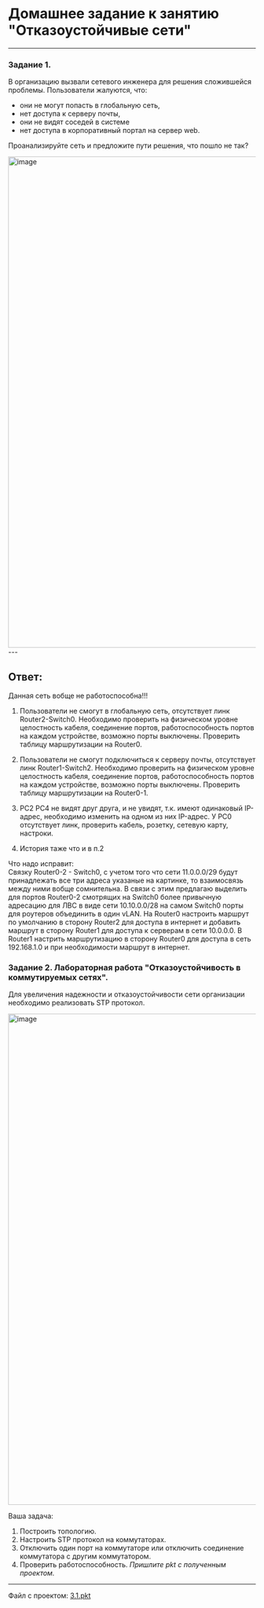 # Домашнее задание к занятию "Отказоустойчивые сети"
------
### Задание 1.

В организацию вызвали сетевого инженера для решения сложившейся проблемы. Пользователи жалуются, что:
- они не могут попасть в глобальную сеть, 
- нет доступа к серверу почты,
- они не видят соседей в системе
- нет доступа в корпоративный портал на сервер web.  

Проанализируйте сеть и предложите пути решения, что пошло не так? 

 <img width="1000" alt="image" src="https://user-images.githubusercontent.com/73060384/147534698-3e695732-f3b0-4333-b411-adfb6af83365.png">
---   

## Ответ:   
Данная сеть вобще не работоспособна!!!
1) Пользователи не смогут в глобальную сеть, отсутствует линк Router2-Switch0. Необходимо проверить на физическом уровне целостность кабеля, соединение портов, работоспособность портов на каждом устройстве, возможно порты выключены. Проверить таблицу маршрутизации на Router0.   

2) Пользователи не смогут подключиться к серверу почты, отсутствует линк Router1-Switch2. Необходимо проверить на физическом уровне целостность кабеля, соединение портов, работоспособность портов на каждом устройстве, возможно порты выключены. Проверить таблицу маршрутизации на Router0-1.   

3) PC2 PC4 не видят друг друга, и не увидят, т.к. имеют одинаковый IP-адрес, необходимо изменить на одном из них IP-адрес. У PC0 отсутствует линк, проверить кабель, розетку, сетевую карту, настроки.   

4) История таже что и в п.2  

Что надо исправит:   
Связку Router0-2 - Switch0, с учетом того что сети 11.0.0.0/29 будут принадлежать все три адреса указаные на картинке, то взаимосвязь между ними вобще сомнительна. В связи с этим предлагаю выделить для портов Router0-2 смотрящих на Switch0 более привычную адресацию для ЛВС в виде сети 10.10.0.0/28 на самом Switch0 порты для роутеров объединить в один vLAN. На Router0 настроить маршрут по умолчанию в сторону Router2 для доступа в интернет и добавить маршрут в сторону Router1 для доступа к серверам в сети 10.0.0.0. В Router1 настрить маршрутизацию в сторону Router0 для доступа в сеть 192.168.1.0 и при необходимости маршрут в интернет.

### Задание 2. Лабораторная работа "Отказоустойчивость в коммутируемых сетях".

Для увеличения надежности и отказоустойчивости сети организации необходимо реализовать STP протокол. 

<img width="1000" alt="image" src="https://user-images.githubusercontent.com/73060384/147534693-078b7723-94f2-4cb1-82f4-9fde151f0540.png">

Ваша задача:
1. Построить топологию. 
2. Настроить STP протокол на коммутаторах.
3. Отключить один порт на коммутаторе  или отключить соединение коммутатора с другим коммутатором.
4. Проверить работоспособность. 
*Пришлите pkt с полученным проектом.* 
---   
Файл с проектом: [3.1.pkt](./files/3.1.pkt)
